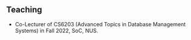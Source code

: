 ## Teaching

<ul style="margin:0 0 5px;">
  <li><autocolor>Co-Lecturer of CS6203 (Advanced Topics in Database Management Systems) in Fall 2022, SoC, NUS.</autocolor></li>
</ul>
